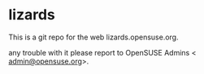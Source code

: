 lizards
=======
This is a git repo for the web lizards.opensuse.org.

any trouble with it please report to OpenSUSE Admins < admin@opensuse.org>.
